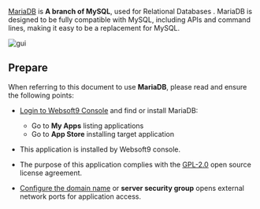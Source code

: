 [MariaDB](https://mariadb.org/) is **A branch of MySQL**, used for Relational Databases . MariaDB is designed to be fully compatible with MySQL, including APIs and command lines, making it easy to be a replacement for MySQL.


![gui](http://libs.websoft9.com/Websoft9/DocsPicture/zh/mariadb/mariadb-gui-websoft9.png)


## Prepare

When referring to this document to use **MariaDB**, please read and ensure the following points:

- [Login to Websoft9 Console](./login-console) and find or install MariaDB:
  - Go to **My Apps** listing applications 
  - Go to **App Store** installing target application

- This application is installed by Websoft9 console.


- The purpose of this application complies with the [GPL-2.0](https://opensource.org/licenses/GPL-2.0) open source license agreement.


- [Configure the domain name](./domain-set) or **server security group** opens external network ports for application access.